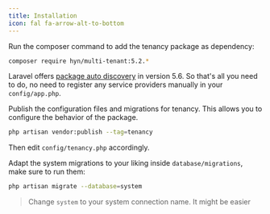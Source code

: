 ```yaml
---
title: Installation
icon: fal fa-arrow-alt-to-bottom
---
```

Run the composer command to add the tenancy package as dependency:

```bash
composer require hyn/multi-tenant:5.2.*
```

Laravel offers [package auto discovery](https://medium.com/@taylorotwell/package-auto-discovery-in-laravel-5-5-ea9e3ab20518)
in version 5.6. So that's all you need to do, no need to register any
service providers manually in your `config/app.php`.

Publish the configuration files and migrations for tenancy. This allows you
to configure the behavior of the package.

```bash
php artisan vendor:publish --tag=tenancy
```

Then edit `config/tenancy.php` accordingly.

Adapt the system migrations to your liking inside `database/migrations`, make sure to run them:

```bash
php artisan migrate --database=system
```

> Change `system` to your system connection name. It might be easier
